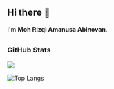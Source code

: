 ## Hi there 👋

I'm **Moh Rizqi Amanusa Abinovan**.<br>

## <h3 align="left">GitHub Stats</h3>

<a href="">
  <img align="centre" src="https://github-readme-stats.vercel.app/api?username=riveleus&count_private=true&include_all_commits=true&show_icons=true&title_color=007bff&text_color=e7e7e7&icon_color=007bff&bg_color=171c28" />
<a />
  
![Top Langs](https://github-readme-stats.vercel.app/api/top-langs/?username=riveleus&layout=compact&title_color=007bff&text_color=e7e7e7&icon_color=007bff&bg_color=171c28)

